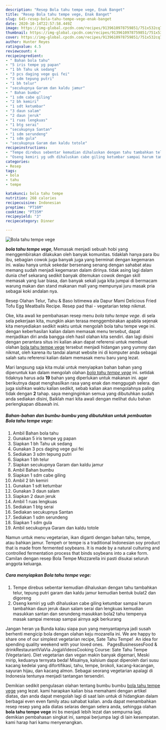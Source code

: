 ```yaml
---
description: "Resep Bola tahu tempe vege, Enak Banget"
title: "Resep Bola tahu tempe vege, Enak Banget"
slug: 645-resep-bola-tahu-tempe-vege-enak-banget
date: 2020-10-14T22:57:58.449Z
image: https://img-global.cpcdn.com/recipes/9139610978759851/751x532cq70/bola-tahu-tempe-vege-foto-resep-utama.jpg
thumbnail: https://img-global.cpcdn.com/recipes/9139610978759851/751x532cq70/bola-tahu-tempe-vege-foto-resep-utama.jpg
cover: https://img-global.cpcdn.com/recipes/9139610978759851/751x532cq70/bola-tahu-tempe-vege-foto-resep-utama.jpg
author: Hunter Reyes
ratingvalue: 4.5
reviewcount: 4
recipeingredient:
- " Bahan bola tahu"
- "5 iris tempe yg papan"
- "1 bh Tahu uk sedang"
- "3 pcs daging vege gui fei"
- "3 sdm tepung putri"
- "1 bh telur"
- "secukupnya Garam dan kaldu jamur"
- " Bahan bumbu"
- "1 sdm cabe giling"
- "2 bh kemiri"
- "1 sdt ketumbar"
- "3 daun salam"
- "2 daun jeruk"
- "1 ruas lengkuas"
- "1 btg serai"
- "secukupnya Santan"
- "1 sdm serundeng"
- "1 sdm gula"
- "secukupnya Garam dan kaldu totole"
recipeinstructions:
- "Tempe direbus sebentar kemudian dihaluskan dengan tahu tambahkan telur, tepung putri garam dan kaldu jamur kemudian bentuk bulat2 dan digoreng"
- "Oseng kemiri yg udh dihaluskan cabe giling ketumbar sampai harum tambahkan daun jeruk daun salam serai dan lengkuas kemudian masukkan santan dan serundeng masukkan bola2 tahu tempenya masak sampai meresap sampai airnya agk berkurang"
categories:
- Resep
tags:
- bola
- tahu
- tempe

katakunci: bola tahu tempe 
nutrition: 268 calories
recipecuisine: Indonesian
preptime: "PT16M"
cooktime: "PT35M"
recipeyield: "3"
recipecategory: Dinner

---
```



![Bola tahu tempe vege](https://img-global.cpcdn.com/recipes/9139610978759851/751x532cq70/bola-tahu-tempe-vege-foto-resep-utama.jpg)

<b><i>bola tahu tempe vege</i></b>, Memasak menjadi sebuah hobi yang menggembirakan dilakukan oleh banyak komunitas. tidaklah hanya para ibu ibu, sebagian cowok juga banyak juga yang berminat dengan kegemaran ini. walau hanya untuk sekedar bersenang senang dengan sahabat atau memang sudah menjadi kegemaran dalam dirinya. tidak asing lagi dalam dunia chef sekarang sedikit banyak ditemukan cowok dengan skill memasak yang luar biasa, dan banyak sekali juga kita jumpai di bermacam warung makan dan stand makanan mall yang mempunyai juru masak pria sebagai koki andalan nya.

Resep Olahan Telur, Tahu &amp; Baso Istimewa ala Dapur Mami Delicious Fried Tofu Egg Meatballs Recipe. Resep pad thai - vegetarian tetep nikmat.

Oke, kita awali ke pembahasan resep menu <i>bola tahu tempe vege</i>. di sela sela pekerjaan kita, mungkin akan terasa menggembirakan apabila sejenak kita menyediakan sedikit waktu untuk mengolah bola tahu tempe vege ini. dengan keberhasilan kalian dalam memasak menu tersebut, dapat menjadikan diri anda bangga oleh hasil olahan kita sendiri. dan lagi disini dengan perantara situs ini kalian akan dapat referensi untuk membuat olahan <u>bola tahu tempe vege</u> tersebut menjadi hidangan yang yummy dan nikmat, oleh karena itu tandai alamat website ini di komputer anda sebagai salah satu referensi kalian dalam memasak menu baru yang lezat.


Mari langsung saja kita mulai untuk menyiapkan bahan bahan yang diperuntuk kan dalam mengolah olahan <u><i>bola tahu tempe vege</i></u> ini. setidak tidaknya harus ada <b>19</b> bahan yang diperlukan untuk makanan ini. agar berikutnya dapat menghasilkan rasa yang enak dan menggugah selera. dan juga sisihkan waktu kalian sedikit, sebab kalian akan mengolahnya paling tidak dengan <b>2</b> tahap. saya menginginkan semua yang dibutuhkan sudah anda sediakan disini, Baiklah mari kita awali dengan melihat dulu bahan perlengkapan dibawah ini.

<!--inarticleads1-->

##### Bahan-bahan dan bumbu-bumbu yang dibutuhkan untuk pembuatan Bola tahu tempe vege:

1. Ambil  Bahan bola tahu
1. Gunakan 5 iris tempe yg papan
1. Siapkan 1 bh Tahu uk sedang
1. Gunakan 3 pcs daging vege gui fei
1. Sediakan 3 sdm tepung putri
1. Siapkan 1 bh telur
1. Siapkan secukupnya Garam dan kaldu jamur
1. Ambil  Bahan bumbu
1. Siapkan 1 sdm cabe giling
1. Ambil 2 bh kemiri
1. Gunakan 1 sdt ketumbar
1. Gunakan 3 daun salam
1. Siapkan 2 daun jeruk
1. Ambil 1 ruas lengkuas
1. Sediakan 1 btg serai
1. Sediakan secukupnya Santan
1. Sediakan 1 sdm serundeng
1. Siapkan 1 sdm gula
1. Ambil secukupnya Garam dan kaldu totole


Namun untuk menu vegetarian, ikan diganti dengan bahan tahu, tempe, atau bahkan jamur. Tempeh or tempe is a traditional Indonesian soy product that is made from fermented soybeans. It is made by a natural culturing and controlled fermentation process that binds soybeans into a cake form. Camilan dengan resep Bola Tempe Mozzarella ini pasti disukai seluruh anggota keluarga. 

<!--inarticleads2-->

##### Cara menyiapkan Bola tahu tempe vege:

1. Tempe direbus sebentar kemudian dihaluskan dengan tahu tambahkan telur, tepung putri garam dan kaldu jamur kemudian bentuk bulat2 dan digoreng
1. Oseng kemiri yg udh dihaluskan cabe giling ketumbar sampai harum tambahkan daun jeruk daun salam serai dan lengkuas kemudian masukkan santan dan serundeng masukkan bola2 tahu tempenya masak sampai meresap sampai airnya agk berkurang


Jangan heran ya Bunda kalau siapa pun yang menyantapnya jadi susah berhenti mengicip bola dengan olahan keju mozarella ini. We are happy to share one of our simplest vegetarian recipe, Sate Tahu Tempe! ⁣ An idea for spending quality weekend with your loved ones. ⁣ ⁣ PagesBusinessesFood &amp; drinkRestaurantViaVia JogjaVideosCooking Course: Sate Tahu Tempe (Vegetarian). Diet vegetarian dan vegan makin banyak digemari, Meski mirip, keduanya ternyata beda! Misalnya, kalsium dapat diperoleh dari susu kacang kedelai yang difortifikasi, tahu, tempe, brokoli, kacang-kacangan, sayuran hijau, dan kacang almon. Sebagai seorang vegetarian apalagi di Indonesia tentunya menjadi tantangan tersendiri. 

Demikian sedikit pengulasan olahan tentang bumbu bumbu <u>bola tahu tempe vege</u> yang lezat. kami harapkan kalian bisa memahami dengan artikel diatas, dan anda dapat mengolah lagi di saat lain untuk di hidangkan dalam berbagai even even family atau sahabat kalian. anda dapat menambahkan resep resep yang ada diatas selaras dengan selera anda, sehingga olahan <b>bola tahu tempe vege</b> ini bs menjadi lebih lezat dan sempurna lagi. demikian pembahasan singkat ini, sampai berjumpa lagi di lain kesempatan. kami harap hari kamu menyenangkan.
